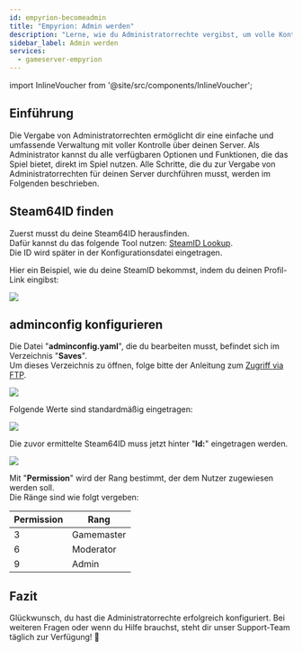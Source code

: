 ```yaml
---
id: empyrion-becomeadmin
title: "Empyrion: Admin werden"
description: "Lerne, wie du Administratorrechte vergibst, um volle Kontrolle über deinen Server zu haben und Spiel-Funktionen effektiv zu managen → Jetzt mehr erfahren"
sidebar_label: Admin werden
services:
  - gameserver-empyrion
---
```


import InlineVoucher from '@site/src/components/InlineVoucher';

## Einführung
Die Vergabe von Administratorrechten ermöglicht dir eine einfache und umfassende Verwaltung mit voller Kontrolle über deinen Server. Als Administrator kannst du alle verfügbaren Optionen und Funktionen, die das Spiel bietet, direkt im Spiel nutzen. Alle Schritte, die du zur Vergabe von Administratorrechten für deinen Server durchführen musst, werden im Folgenden beschrieben.  
<InlineVoucher />

## Steam64ID finden

Zuerst musst du deine Steam64ID herausfinden.  
Dafür kannst du das folgende Tool nutzen: [SteamID Lookup](https://steamid.io/lookup).  
Die ID wird später in der Konfigurationsdatei eingetragen.

Hier ein Beispiel, wie du deine SteamID bekommst, indem du deinen Profil-Link eingibst:

![](https://screensaver01.zap-hosting.com/index.php/s/3LQXKFg58qXCCHw/preview)

## adminconfig konfigurieren

Die Datei "**adminconfig.yaml**", die du bearbeiten musst, befindet sich im Verzeichnis "**Saves**".  
Um dieses Verzeichnis zu öffnen, folge bitte der Anleitung zum [Zugriff via FTP](gameserver-ftpaccess.md).

![](https://screensaver01.zap-hosting.com/index.php/s/XtfdjdgoxcqXsWx/preview)

Folgende Werte sind standardmäßig eingetragen:

![](https://screensaver01.zap-hosting.com/index.php/s/Tpf23riFnGfZAsP/preview)

Die zuvor ermittelte Steam64ID muss jetzt hinter "**Id:**" eingetragen werden.

![](https://screensaver01.zap-hosting.com/index.php/s/RHEr44CGsaLQWyY/preview)

Mit "**Permission**" wird der Rang bestimmt, der dem Nutzer zugewiesen werden soll.  
Die Ränge sind wie folgt vergeben:

Permission | Rang
-----|-------
3 | Gamemaster
6 | Moderator
9 | Admin


## Fazit

Glückwunsch, du hast die Administratorrechte erfolgreich konfiguriert. Bei weiteren Fragen oder wenn du Hilfe brauchst, steht dir unser Support-Team täglich zur Verfügung! 🙂

<InlineVoucher />